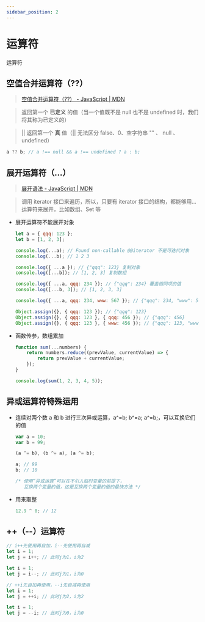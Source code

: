 ```yaml
---
sidebar_position: 2
---
```


# 运算符

运算符

## 空值合并运算符（??）

> [空值合并运算符（??） - JavaScript | MDN](https://developer.mozilla.org/zh-CN/docs/Web/JavaScript/Reference/Operators/Nullish_coalescing)

> 返回第一个 **已定义** 的值（当一个值既不是 null 也不是 undefined 时，我们将其称为已定义的）

> || 返回第一个 **真** 值（|| 无法区分 false、0、空字符串 "" 、 null 、 undefined）

```javascript
a ?? b; // a !== null && a !== undefined ? a : b;
```

## 展开运算符（...）

> [展开语法 - JavaScript | MDN](https://developer.mozilla.org/zh-CN/docs/Web/JavaScript/Reference/Operators/Spread_syntax)

> 调用 iterator 接口来遍历，所以，只要有 iterator 接口的结构，都能够用...运算符来展开，比如数组、Set 等

-   展开运算符不能展开对象

    ```javascript
    let a = { qqq: 123 };
    let b = [1, 2, 3];

    console.log(...a); // Found non-callable @@iterator 不是可迭代对象
    console.log(...b); // 1 2 3

    console.log({ ...a }); // {"qqq": 123} 复制对象
    console.log([...b]); // [1, 2, 3] 复制数组

    console.log({ ...a, qqq: 234 }); // {"qqq": 234} 覆盖相同项的值
    console.log([...b, 3]); // [1, 2, 3, 3]

    console.log({ ...a, qqq: 234, www: 567 }); // {"qqq": 234, "www": 567} 合并对象

    Object.assign({}, { qqq: 123 }); // {"qqq": 123}
    Object.assign({}, { qqq: 123 }, { qqq: 456 }); // {"qqq": 456}
    Object.assign({}, { qqq: 123 }, { www: 456 }); // {"qqq": 123, "www": 456}
    ```

-   函数传参，数组累加

    ```javascript
    function sum(...numbers) {
        return numbers.reduce((prevValue, currentValue) => {
            return prevValue + currentValue;
        });
    }

    console.log(sum(1, 2, 3, 4, 5));
    ```

## 异或运算符特殊运用

-   连续对两个数 a 和 b 进行三次异或运算，a^=b; b^=a; a^=b;，可以互换它们的值

    ```javascript
    var a = 10;
    var b = 99;

    (a ^= b), (b ^= a), (a ^= b);

    a; // 99
    b; // 10

    /* 使用“异或运算”可以在不引入临时变量的前提下，
       互换两个变量的值，这是互换两个变量的值的最快方法 */
    ```

-   用来取整

    ```javascript
    12.9 ^ 0; // 12
    ```

## ++（--）运算符

```javascript
// i++先使用再自加，i--先使用再自减
let i = 1;
let j = i++; // 此时j为1，i为2

let i = 1;
let j = i--; // 此时j为1，i为0

// ++i先自加再使用，--i先自减再使用
let i = 1;
let j = ++i; // 此时j为2，i为2

let i = 1;
let j = --i; // 此时j为0，i为0
```
